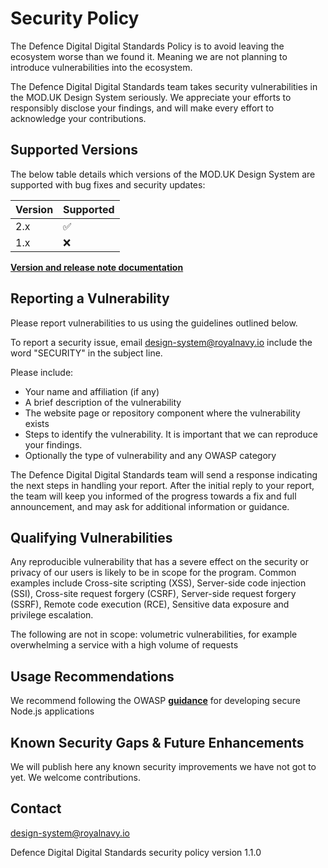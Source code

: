 # Security Policy

The Defence Digital Digital Standards Policy is to avoid leaving the ecosystem worse than we found it. Meaning we are not planning to introduce vulnerabilities into the ecosystem.

The Defence Digital Digital Standards team takes security vulnerabilities in the MOD.UK Design System seriously.  We appreciate your efforts to responsibly disclose your findings, and will make every effort to acknowledge your contributions.


## Supported Versions

The below table details which versions of the MOD.UK Design System are supported with bug fixes and security updates:

| Version | Supported          |
| ------- | ------------------ |
| 2.x     | :white_check_mark: |
| 1.x     | :x:                |


[**Version and release note documentation**](https://docs.royalnavy.io/versions)

## Reporting a Vulnerability

Please report vulnerabilities to us using the guidelines outlined below.

To report a security issue, email design-system@royalnavy.io include the word "SECURITY" in the subject line.

Please include:
- Your name and affiliation (if any)
- A brief description of the vulnerability
- The website page or repository component where the vulnerability exists
- Steps to identify the vulnerability. It is important that we can reproduce your findings.
- Optionally the type of vulnerability and any OWASP category

The Defence Digital Digital Standards team will send a response indicating the next steps in handling your report. After the initial reply to your report, the team will keep you informed of the progress towards a fix and full announcement, and may ask for additional information or guidance.


## Qualifying Vulnerabilities
Any reproducible vulnerability that has a severe effect on the security or privacy of our users is likely to be in scope for the program. Common examples include Cross-site scripting (XSS), Server-side code injection (SSI), Cross-site request forgery (CSRF), Server-side request forgery (SSRF), Remote code execution (RCE), Sensitive data exposure and privilege escalation.

The following are not in scope:
volumetric vulnerabilities, for example overwhelming a service with a high volume of requests


## Usage Recommendations
We recommend following the OWASP [**guidance**](https://cheatsheetseries.owasp.org/cheatsheets/Nodejs_security_cheat_sheet.html) for developing secure Node.js applications


## Known Security Gaps & Future Enhancements
We will publish here any known security improvements we have not got to yet.  We welcome contributions.


## Contact
design-system@royalnavy.io

Defence Digital Digital Standards security policy version 1.1.0
